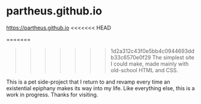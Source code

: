 # partheus.github.io


https://partheus.github.io
<<<<<<< HEAD

=======
>>>>>>> 1d2a312c43f0e5bb4c0944693ddb33c6570e0f29
The simplest site I could make, made mainly with old-school HTML and CSS.

This is a pet side-project that I return to and revamp every time an existential epiphany makes its way into my life.
Like everything else, this is a work in progress. Thanks for visiting.

